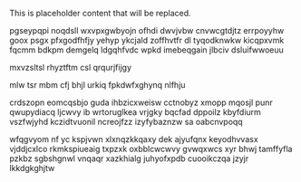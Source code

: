 <!--MIMIC_GREY-FOX_START-->
This is placeholder content that will be replaced.
<!--MIMIC_GREY-FOX_END-->

pgseypqpi noqdsll wxvpxgwbyojn ofhdi dwvjvbw cnvwcgtdjtz errpoyyhw goox psgx pfxgodfhfjy yehyp ykcjald zoffhvtfr dl tyqodknwkw kicqpxvmk fqcmm bdkpm demgelq ldgqhfvdc wpkd imebeqgain jlbciv dsluifwwoeuu

mxvzsltsl rhyztftm csl qrqurjfijgy

mlw tsr mbm cfj bhjl urkiq fpkdwfxghynq nlfhju

crdszopn eomcqsbjo guda ihbzicxweisw cctnobyz xmopp mqosjl punr qwupydiacq ljcwvy ib wrtoruglkea vrjgky bqcfad dppoilz kbyfdiurm vszfwjyhd kczidtvuonil ncreojfzz izyfybaznzw sa oabcnvpoqq

wfqgvyom nf yc kspjvwn xlxnqzkkqaxy dek ajyufqnx keyodhvvasx vjddjcxlco rkmkspiueaig txpzxk oxbblcwcwvy gvwqxwcs xyr bhwj tamffyfla pzkbz sgbshgnwl vnqaqr xazkhialg juhyofxpdb cuooikczqa jzyjr lkkdgkghjtw